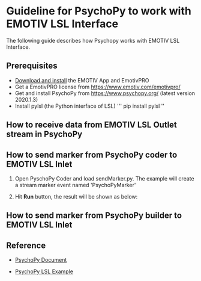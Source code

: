 # Guideline for PsychoPy to work with EMOTIV LSL Interface

The following guide describes how Psychopy works with EMOTIV LSL Interface.

## Prerequisites
* [Download and install](https://www.emotiv.com/developer/) the EMOTIV App and EmotivPRO
* Get a EmotivPRO license from https://www.emotiv.com/emotivpro/
* Get and install PsychoPy from https://www.psychopy.org/ (latest version 2020.1.3)
* Install pylsl (the Python interface of LSL)
'''
pip install pylsl
''

## How to receive data from EMOTIV LSL Outlet stream in PsychoPy



## How to send marker from PsychoPy coder to EMOTIV LSL Inlet
1. Open PyschoPy Coder and load sendMarker.py. The example will create a stream marker event named 'PsychoPyMarker'

2. Hit **Run** button, the result will be shown as below:


## How to send marker from PsychoPy builder to EMOTIV LSL Inlet

## Reference

* [PsychoPy Document](https://www.psychopy.org/documentation.html)

* [PsychoPy LSL Example](https://github.com/kaczmarj/psychopy-lsl)


